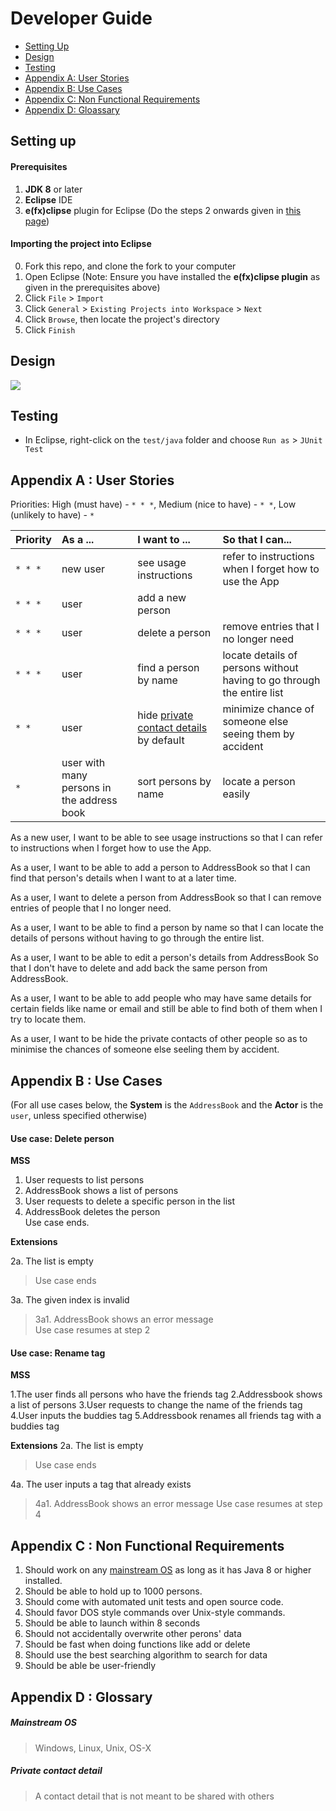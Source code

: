 # Developer Guide

* [Setting Up](#setting-up)
* [Design](#design)
* [Testing](#testing)
* [Appendix A: User Stories](#appendix-a--user-stories)
* [Appendix B: Use Cases](#appendix-b--use-cases)
* [Appendix C: Non Functional Requirements](#appendix-c--non-functional-requirements)
* [Appendix D: Gloassary](#appendix-d--glossary)

## Setting up

#### Prerequisites

1. **JDK 8** or later
2. **Eclipse** IDE
3. **e(fx)clipse** plugin for Eclipse (Do the steps 2 onwards given in
   [this page](http://www.eclipse.org/efxclipse/install.html#for-the-ambitious))


#### Importing the project into Eclipse

0. Fork this repo, and clone the fork to your computer
1. Open Eclipse (Note: Ensure you have installed the **e(fx)clipse plugin** as given in the prerequisites above)
2. Click `File` > `Import`
3. Click `General` > `Existing Projects into Workspace` > `Next`
4. Click `Browse`, then locate the project's directory
5. Click `Finish`

## Design
<img src="images/mainClassDiagram.png"/>

## Testing

* In Eclipse, right-click on the `test/java` folder and choose `Run as` > `JUnit Test`

## Appendix A : User Stories

Priorities: High (must have) - `* * *`, Medium (nice to have)  - `* *`,  Low (unlikely to have) - `*`


Priority | As a ... | I want to ... | So that I can...
-------- | :-------- | :--------- | :-----------
`* * *` | new user | see usage instructions | refer to instructions when I forget how to use the App
`* * *` | user | add a new person |
`* * *` | user | delete a person | remove entries that I no longer need
`* * *` | user | find a person by name | locate details of persons without having to go through the entire list
`* *` | user | hide [private contact details](#private-contact-detail) by default | minimize chance of someone else seeing them by accident
`*` | user with many persons in the address book | sort persons by name | locate a person easily

As a new user, I want to be able to see usage instructions so that I can refer to instructions when I forget how to use the App.

As a user, I want to be able to add a person to AddressBook so that I can find that person's details when I want to at a later time.

As a user, I want to delete a person from AddressBook so that I can remove entries of people that I no longer need.

As a user, I want to be able to find a person by name so that I can locate the details of persons without having to go through the entire list.

As a user, I want to be able to edit a person's details from AddressBook So that I don't have to delete and add back the same person from AddressBook.

As a user, I want to be able to add people who may have same details for certain fields like name or email and still be able to find both of them when I try to locate them.

As a user, I want to be hide the private contacts of other people so as to minimise the chances of someone else seeling them by accident.


## Appendix B : Use Cases

(For all use cases below, the **System** is the `AddressBook` and the **Actor** is the `user`, unless specified otherwise)

#### Use case: Delete person

**MSS**

1. User requests to list persons
2. AddressBook shows a list of persons
3. User requests to delete a specific person in the list
4. AddressBook deletes the person <br>
Use case ends.

**Extensions**

2a. The list is empty

> Use case ends

3a. The given index is invalid

> 3a1. AddressBook shows an error message <br>
  Use case resumes at step 2

#### Use case: Rename tag

**MSS**

1.The user finds all persons who have the friends tag
2.Addressbook shows a list of persons
3.User requests to change the name of the friends tag 
4.User inputs the buddies tag
5.Addressbook renames all friends tag with a buddies tag

**Extensions**
2a. The list is empty

> Use case ends

4a. The user inputs a tag that already exists

>4a1. AddressBook shows an error message
 Use case resumes at step 4
 
## Appendix C : Non Functional Requirements

1. Should work on any [mainstream OS](#mainstream-os) as long as it has Java 8 or higher installed.
2. Should be able to hold up to 1000 persons.
3. Should come with automated unit tests and open source code.
4. Should favor DOS style commands over Unix-style commands.
5. Should be able to launch within 8 seconds
6. Should not accidentally overwrite other perons' data
7. Should be fast when doing functions like add or delete
8. Should use the best searching algorithm to search for data
9. Should be able be user-friendly
## Appendix D : Glossary

##### Mainstream OS

> Windows, Linux, Unix, OS-X

##### Private contact detail

> A contact detail that is not meant to be shared with others
